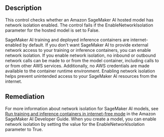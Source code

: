 ## Description

This control checks whether an Amazon SageMaker AI hosted model has network isolation enabled. The control fails if the EnableNetworkIsolation parameter for the hosted model is set to False.

SageMaker AI training and deployed inference containers are internet-enabled by default. If you don't want SageMaker AI to provide external network access to your training or inference containers, you can enable network isolation. If you enable network isolation, no inbound or outbound network calls can be made to or from the model container, including calls to or from other AWS services. Additionally, no AWS credentials are made available to the container runtime environment. Enabling network isolation helps prevent unintended access to your SageMaker AI resources from the internet.

## Remediation

For more information about network isolation for SageMaker AI models, see [Run training and inference containers in internet-free mode](https://docs.aws.amazon.com/sagemaker/latest/dg/mkt-algo-model-internet-free.html) in the Amazon SageMaker AI Developer Guide. When you create a model, you can enable network isolation by setting the value for the EnableNetworkIsolation parameter to True.